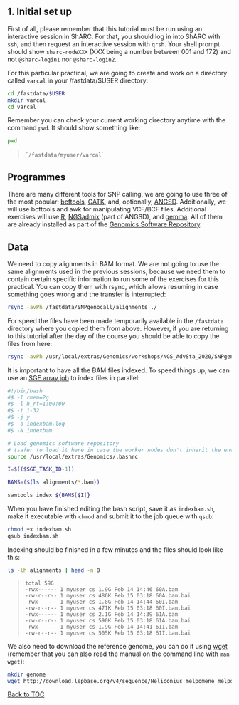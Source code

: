 ## 1. Initial set up
First of all, please remember that this tutorial must be run using an interactive session in ShARC. For that, you should log in into ShARC with `ssh`, and then request an interactive session with `qrsh`. Your shell prompt should show `sharc-nodeXXX` (XXX being a number between 001 and 172) and not `@sharc-login1` nor `@sharc-login2`.

For this particular practical, we are going to create and work on a directory called `varcal` in your /fastdata/$USER directory:
```bash
cd /fastdata/$USER
mkdir varcal
cd varcal
```
Remember you can check your current working directory anytime with the command `pwd`.
It should show something like:
```bash
pwd
```
>`´/fastdata/myuser/varcal`´<br>

## Programmes
There are many different tools for SNP calling, we are going to use three of the most popular: [bcftools](http://www.htslib.org/), [GATK](https://software.broadinstitute.org/gatk/), and, optionally, [ANGSD](http://www.popgen.dk/angsd/index.php/ANGSD). Additionally, we will use bcftools and awk for manipulating VCF/BCF files. Additional exercises will use [R](https://cran.r-project.org/), [NGSadmix](http://www.popgen.dk/software/index.php/NgsAdmix) (part of ANGSD), and [gemma](http://www.xzlab.org/software.html). All of them are already installed as part of the [Genomics Software Repository](http://soria-carrasco.staff.shef.ac.uk/softrepo/).

## Data
We need to copy alignments in BAM format. We are not going to use the same alignments used in the previous sessions, because we need them to contain certain specific information to run some of the exercises for this practical. You can copy them with rsync, which allows resuming in case something goes wrong and the transfer is interrupted:
```bash
rsync -avPh /fastdata/SNPgenocall/alignments ./
```
For speed the files have been made temporarily available in the `/fastdata` directory where you copied them from above. However, if you are returning to this tutorial after the day of the course you should be able to copy the files from here:
```bash
rsync -avPh /usr/local/extras/Genomics/workshops/NGS_AdvSta_2020/SNPgenocall/alignments ./
```

It is important to have all the BAM files indexed. To speed things up, we can use an [SGE array job](http://docs.hpc.shef.ac.uk/en/latest/parallel/JobArray.html) to index files in parallel:
```bash
#!/bin/bash
#$ -l rmem=2g
#$ -l h_rt=1:00:00
#$ -t 1-32
#$ -j y
#$ -o indexbam.log
#$ -N indexbam

# Load genomics software repository
# (safer to load it here in case the worker nodes don't inherit the environment)
source /usr/local/extras/Genomics/.bashrc

I=$(($SGE_TASK_ID-1))

BAMS=($(ls alignments/*.bam))

samtools index ${BAMS[$I]}
```
When you have finished editing the bash script, save it as `indexbam.sh`, make it executable with `chmod` and submit it to the job queue with `qsub`:
```bash
chmod +x indexbam.sh
qsub indexbam.sh
```
Indexing should be finished in a few minutes and the files should look like this:
```bash
ls -lh alignments | head -n 8
```
>``total 59G``<br>
>``-rwx------ 1 myuser cs 1.9G Feb 14 14:46 60A.bam``<br>
>``-rw-r--r-- 1 myuser cs 486K Feb 15 03:18 60A.bam.bai``<br>
>``-rwx------ 1 myuser cs 1.8G Feb 14 14:44 60I.bam``<br>
>``-rw-r--r-- 1 myuser cs 471K Feb 15 03:18 60I.bam.bai``<br>
>``-rwx------ 1 myuser cs 2.1G Feb 14 14:39 61A.bam``<br>
>``-rw-r--r-- 1 myuser cs 590K Feb 15 03:18 61A.bam.bai``<br>
>``-rwx------ 1 myuser cs 1.9G Feb 14 14:41 61I.bam``<br>
>``-rw-r--r-- 1 myuser cs 505K Feb 15 03:18 61I.bam.bai``<br>

We also need to download the reference genome, you can do it using [wget](https://www.gnu.org/software/wget/manual/wget.html) (remember that you can also read the manual on the command line with `man wget`):
```bash
mkdir genome
wget http://download.lepbase.org/v4/sequence/Heliconius_melpomene_melpomene_Hmel2_-_scaffolds.fa.gz -O genome/Hmel2.fa.gz
```
[Back to TOC](index.md)
